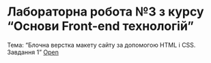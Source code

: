 # Лабораторна робота №3 з курсу “Основи Front-end технологій” 
Тема: “Блочна верстка макету сайту за допомогою HTML і CSS. Завдання 1”
[Open](https://masedko.github.io/basicfe/lab3.1/)